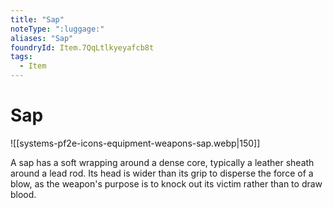 ```yaml
---
title: "Sap"
noteType: ":luggage:"
aliases: "Sap"
foundryId: Item.7QqLtlkyeyafcb8t
tags:
  - Item
---
```


# Sap
![[systems-pf2e-icons-equipment-weapons-sap.webp|150]]

A sap has a soft wrapping around a dense core, typically a leather sheath around a lead rod. Its head is wider than its grip to disperse the force of a blow, as the weapon's purpose is to knock out its victim rather than to draw blood.
